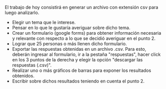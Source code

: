 El trabajo de hoy consistirá en generar un archivo con extensión csv para luego analizarlo.

- Elegir un tema que le interese.
- Pensar en lo que le gustaría averiguar sobre dicho tema.
- Crear un formulario (google forms) para obtener información necesaria y relevante con respecto a lo que se decidió averiguar en el punto 2.
- Lograr que 25 personas o más llenen dicho formulario.
- Exportar las respuestas obtenidas en un archivo .csv. Para esto, deberán ingresar al formulario, ir a la pestaña "respuestas", hacer click en los 3 puntos de la derecha y elegir la opción "descargar las respuestas (.csv)".
- Realizar uno o más gráficos de barras para exponer los resultados obtenidos.
- Escribir sobre dichos resultados teniendo en cuenta el punto 2.
